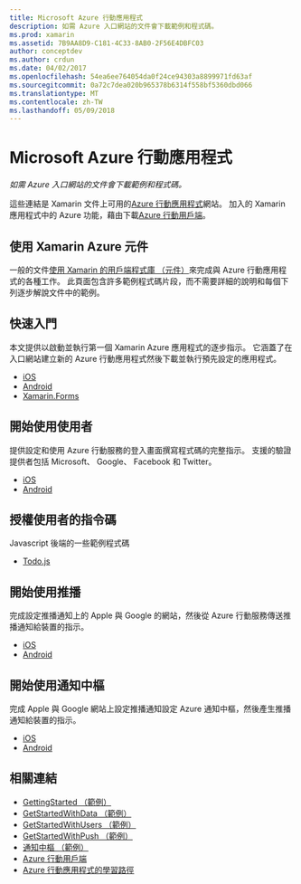 ```yaml
---
title: Microsoft Azure 行動應用程式
description: 如需 Azure 入口網站的文件會下載範例和程式碼。
ms.prod: xamarin
ms.assetid: 7B9AA8D9-C181-4C33-8AB0-2F56E4DBFC03
author: conceptdev
ms.author: crdun
ms.date: 04/02/2017
ms.openlocfilehash: 54ea6ee764054da0f24ce94303a8899971fd63af
ms.sourcegitcommit: 0a72c7dea020b965378b6314f558bf5360dbd066
ms.translationtype: MT
ms.contentlocale: zh-TW
ms.lasthandoff: 05/09/2018
---
```

# <a name="microsoft-azure-mobile-apps"></a>Microsoft Azure 行動應用程式

_如需 Azure 入口網站的文件會下載範例和程式碼。_

<!--
NOTE TO AUTHORS: this page is referenced from
http://azure.microsoft.com/develop/mobile/xamarin/
as https://developer.xamarin.com/guides/cross-platform/data-cloud/mobile-services/
A redirect has been put in place to /mobile-apps/ HOWEVER the /Resources/ .ZIP files are still located in /mobile-services/ so that the following permalinks don't break

The ZIPs in /Resources/ are also referenced by inbound links
Getting Started  http://go.microsoft.com/fwlink/p/?LinkId=331359
Get started with data   http://go.microsoft.com/fwlink/p/?LinkId=331302
Get started with push   http://go.microsoft.com/fwlink/p/?LinkId=331303
Get started with authentication http://go.microsoft.com/fwlink/p/?LinkId=331328
Get started with Notification Hubs  http://go.microsoft.com/fwlink/p/?LinkId=331329
Validate and modify data    http://go.microsoft.com/fwlink/p/?LinkId=331330
-->


這些連結是 Xamarin 文件上可用的[Azure 行動應用程式](https://docs.microsoft.com/azure/app-service-mobile/)網站。
加入的 Xamarin 應用程式中的 Azure 功能，藉由下載[Azure 行動用戶端](https://www.nuget.org/packages/Microsoft.Azure.Mobile.Client/)。

## <a name="working-with-the-xamarin-azure-component"></a>使用 Xamarin Azure 元件

一般的文件[使用 Xamarin 的用戶端程式庫 （元件）](https://docs.microsoft.com/azure/app-service-mobile/app-service-mobile-dotnet-how-to-use-client-library)來完成與 Azure 行動應用程式的各種工作。 此頁面包含許多範例程式碼片段，而不需要詳細的說明和每個下列逐步解說文件中的範例。

## <a name="getting-started"></a>快速入門

本文提供以啟動並執行第一個 Xamarin Azure 應用程式的逐步指示。
它涵蓋了在入口網站建立新的 Azure 行動應用程式然後下載並執行預先設定的應用程式。

-  [iOS](https://docs.microsoft.com/azure/app-service-mobile/app-service-mobile-xamarin-ios-get-started/)
-  [Android](https://docs.microsoft.com/azure/app-service-mobile/app-service-mobile-xamarin-android-get-started/)
-  [Xamarin.Forms](https://docs.microsoft.com/azure/app-service-mobile/app-service-mobile-xamarin-forms-get-started)

<!--
## Validate, Modify and Augment Data in Scripts

Demonstrates how to add server-side scripts to Azure Mobile Services data tables to implement server-side validation and other functionality.

-  [iOS](https://azure.microsoft.com/documentation/articles/mobile-services-dotnet-how-to-use-client-library/#errors)
-  [Android](https://azure.microsoft.com/documentation/articles/mobile-services-dotnet-how-to-use-client-library/#errors)
-->

<!--
## Add Paging to Data

A quick example of paging large sets of data using Skip() and Take().

-  [iOS](https://azure.microsoft.com/documentation/articles/mobile-services-dotnet-how-to-use-client-library/#paging)
-  [Android](https://azure.microsoft.com/documentation/articles/mobile-services-dotnet-how-to-use-client-library/#paging)
-->

## <a name="get-started-with-users"></a>開始使用使用者

提供設定和使用 Azure 行動服務的登入畫面撰寫程式碼的完整指示。 支援的驗證提供者包括 Microsoft、 Google、 Facebook 和 Twitter。

-  [iOS](https://azure.microsoft.com/documentation/articles/app-service-mobile-xamarin-ios-get-started-users/)
-  [Android](https://azure.microsoft.com/documentation/articles/app-service-mobile-xamarin-android-get-started-users/)


## <a name="authorize-users-in-scripts"></a>授權使用者的指令碼

Javascript 後端的一些範例程式碼

-  [Todo.js](https://github.com/Azure/azure-mobile-apps-node/blob/master/samples/personal-table/tables/TodoItem.js#L38)


## <a name="get-started-with-push"></a>開始使用推播

完成設定推播通知上的 Apple 與 Google 的網站，然後從 Azure 行動服務傳送推播通知給裝置的指示。

-  [iOS](https://docs.microsoft.com/azure/app-service-mobile/app-service-mobile-xamarin-ios-get-started-push)
-  [Android](https://docs.microsoft.com/azure/app-service-mobile/app-service-mobile-xamarin-android-get-started-push)


## <a name="get-started-with-notification-hubs"></a>開始使用通知中樞

完成 Apple 與 Google 網站上設定推播通知設定 Azure 通知中樞，然後產生推播通知給裝置的指示。

-  [iOS](https://docs.microsoft.com/azure/notification-hubs/xamarin-notification-hubs-ios-push-notification-apns-get-started)
-  [Android](https://docs.microsoft.com/azure/notification-hubs/xamarin-notification-hubs-push-notifications-android-gcm)



## <a name="related-links"></a>相關連結

- [GettingStarted （範例）](https://github.com/xamarin/mobile-samples/tree/master/Azure/GettingStarted)
- [GetStartedWithData （範例）](https://github.com/xamarin/mobile-samples/tree/master/Azure/GetStartedWithData)
- [GetStartedWithUsers （範例）](https://github.com/xamarin/mobile-samples/tree/master/Azure/GetStartedWithUsers)
- [GetStartedWithPush （範例）](https://github.com/xamarin/mobile-samples/tree/master/Azure/GetStartedWithPush)
- [通知中樞 （範例）](https://github.com/xamarin/mobile-samples/tree/master/Azure/NotificationHubs)
- [Azure 行動用戶端](https://www.nuget.org/packages/Microsoft.Azure.Mobile.Client/)
- [Azure 行動應用程式的學習路徑](https://azure.microsoft.com/documentation/learning-paths/appservice-mobileapps/)

<!--
- [ValidateModifyData (sample)](https://github.com/xamarin/mobile-samples/tree/master/Azure/ValidateModifyData)
-->
